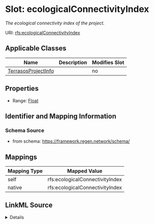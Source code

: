 

# Slot: ecologicalConnectivityIndex


_The ecological connectivity index of the project._





URI: [rfs:ecologicalConnectivityIndex](https://framework.regen.network/schema/ecologicalConnectivityIndex)



<!-- no inheritance hierarchy -->





## Applicable Classes

| Name | Description | Modifies Slot |
| --- | --- | --- |
| [TerrasosProjectInfo](TerrasosProjectInfo.md) |  |  no  |







## Properties

* Range: [Float](Float.md)





## Identifier and Mapping Information







### Schema Source


* from schema: https://framework.regen.network/schema/




## Mappings

| Mapping Type | Mapped Value |
| ---  | ---  |
| self | rfs:ecologicalConnectivityIndex |
| native | rfs:ecologicalConnectivityIndex |




## LinkML Source

<details>
```yaml
name: ecologicalConnectivityIndex
description: The ecological connectivity index of the project.
from_schema: https://framework.regen.network/schema/
rank: 1000
slot_uri: rfs:ecologicalConnectivityIndex
alias: ecologicalConnectivityIndex
domain_of:
- TerrasosProjectInfo
range: float

```
</details>